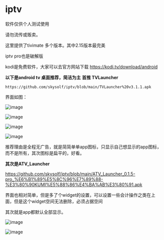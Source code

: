 # iptv

软件仅供个人测试使用

请勿流传或贩卖。

这里提供了tivimate 多个版本。其中2.15版本最完美

iptv pro也是破解版

kodi是免费软件，大家可以去官方网站下载
https://kodi.tv/download/android








**以下是android tv 桌面推荐，简洁为主**
**首推 TVLauncher**

    https://github.com/skysolf/iptv/blob/main/TVLauncher%20v3.1.1.apk
    
  界面如图：

  ![image](https://user-images.githubusercontent.com/936803/218387897-bc6c7255-1f4d-479f-9f8e-ad28586fdb99.png)

  ![image](https://user-images.githubusercontent.com/936803/218387998-9a8fefb1-e9dd-430b-b88f-c5c5f8572b02.png)

  ![image](https://user-images.githubusercontent.com/936803/218387927-862169f3-a376-45cb-9abe-0ad372b2445d.png)

  ![image](https://user-images.githubusercontent.com/936803/218387962-1621190a-0266-4910-9aa4-bd178a1a7415.png)

  推荐理由是全程无广告，就是简简单单app图标，只显示自己想显示的app图标，而不是所有，其次图标是扁平的，好看。
    
    
    
    
    
    

  **其次是ATV_Launcher**

  https://github.com/skysolf/iptv/blob/main/ATV_Launcher_0.1.5-pro_%E6%B1%89%E5%8C%96%E7%89%88-%E3%80%90KUMI%E5%88%86%E4%BA%AB%E3%80%91.apk
  
  界面也相对简单，但是多了个widget的设置，可以设置一些会计操作之类在上面，但是这个widget空间无法删除，必须占据空间

  其次就是app都默认全部显示。

  ![image](https://user-images.githubusercontent.com/936803/218388367-380b5935-a8c7-475d-814f-0fcf6a3c753a.png)

  ![image](https://user-images.githubusercontent.com/936803/218388477-5ef1a0e6-f7ac-4b49-baf8-3889c4cebe19.png)
    

